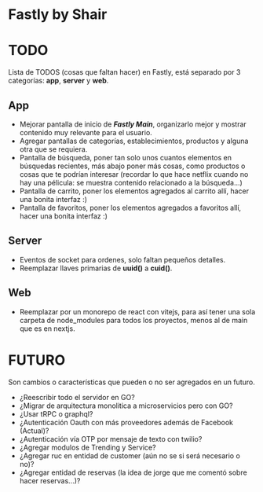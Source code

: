 # Fastly by Shair

# TODO

Lista de TODOS (cosas que faltan hacer) en Fastly, está separado por 3 categorías: **app**, **server** y **web**.

## App
* Mejorar pantalla de inicio de ***Fastly Main***, organizarlo mejor y mostrar contenido muy relevante para el usuario.
* Agregar pantallas de categorías, establecimientos, productos y alguna otra que se requiera.
* Pantalla de búsqueda, poner tan solo unos cuantos elementos en búsquedas recientes, más abajo poner más cosas, como productos o cosas que te podrían interesar (recordar lo que hace netflix cuando no hay una pélicula: se muestra contenido relacionado a la búsqueda...)
* Pantalla de carrito, poner los elementos agregados al carrito allí, hacer una bonita interfaz :)
* Pantalla de favoritos, poner los elementos agregados a favoritos allí, hacer una bonita interfaz :)

## Server
* Eventos de socket para ordenes, solo faltan pequeños detalles.
* Reemplazar llaves primarias de **uuid()** a **cuid()**.

## Web
* Reemplazar por un monorepo de react con vitejs, para así tener una sola carpeta de node_modules para todos los proyectos, menos al de main que es en nextjs.

# FUTURO

Son cambios o características que pueden o no ser agregados en un futuro.

* ¿Reescribir todo el servidor en GO?
* ¿Migrar de arquitectura monolitica a microservicios pero con GO?
* ¿Usar tRPC o graphql?
* ¿Autenticación Oauth con más proveedores además de Facebook (Actual)?
* ¿Autenticación vía OTP por mensaje de texto con twilio?
* ¿Agregar modulos de Trending y Service?
* ¿Agregar ruc en entidad de customer (aún no se si será necesario o no)?
* ¿Agregar entidad de reservas (la idea de jorge que me comentó sobre hacer reservas...)?